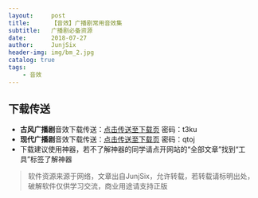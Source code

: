 ```yaml
---
layout:     post
title:      【音效】广播剧常用音效集
subtitle:   广播剧必备资源
date:       2018-07-27
author:     JunjSix
header-img: img/bm_2.jpg
catalog: true
tags:
    - 音效
---
```

## 下载传送
- **古风广播剧**音效下载传送：[点击传送至下载页][1]  密码：t3ku
- **现代广播剧**音效下载传送：[点击传送至下载页][2] 密码：qtoj
- 下载建议使用神器，若不了解神器的同学请点开网站的“全部文章”找到“工具”标签了解神器



> 软件资源来源于网络，文章出自JunjSix，允许转载，若转载请标明出处，破解软件仅供学习交流，商业用途请支持正版


  [1]: https://pan.baidu.com/s/158JOYgVnw0Eseg9OXJlTqg
  [2]: https://pan.baidu.com/s/1SEVaCGypxNJXVoK-sf0gqA
